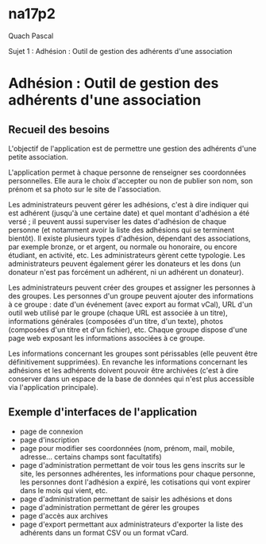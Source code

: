# na17p2
Quach Pascal

Sujet 1 : Adhésion : Outil de gestion des adhérents d'une association

# Adhésion : Outil de gestion des adhérents d'une association
## Recueil des besoins

L'objectif de l'application est de permettre une gestion des adhérents d'une petite association.

L'application permet à chaque personne de renseigner ses coordonnées personnelles. Elle aura le choix d'accepter ou non de publier son nom, son prénom et sa photo sur le site de l'association.

Les administrateurs peuvent gérer les adhésions, c'est à dire indiquer qui est adhérent (jusqu'à une certaine date) et quel montant d'adhésion a été versé ; il peuvent aussi superviser les dates d'adhésion de chaque personne (et notamment avoir la liste des adhésions qui se terminent bientôt). Il existe plusieurs types d'adhésion, dépendant des associations, par exemple bronze, or et argent, ou normale ou honoraire, ou encore étudiant, en activité, etc. Les administrateurs gèrent cette typologie. Les administrateurs peuvent également gérer les donateurs et les dons (un donateur n'est pas forcément un adhérent, ni un adhérent un donateur).

Les administrateurs peuvent créer des groupes et assigner les personnes à des groupes. Les personnes d'un groupe peuvent ajouter des informations à ce groupe : date d'un événement (avec export au format vCal), URL d'un outil web utilisé par le groupe (chaque URL est associée à un titre), informations générales (composées d'un titre, d'un texte), photos (composées d'un titre et d'un fichier), etc. Chaque groupe dispose d'une page web exposant les informations associées à ce groupe.

Les informations concernant les groupes sont périssables (elle peuvent être définitivement supprimées). En revanche les informations concernant les adhésions et les adhérents doivent pouvoir être archivées (c'est à dire conserver dans un espace de la base de données qui n'est plus accessible via l'application principale).

## Exemple d'interfaces de l'application
- page de connexion
- page d'inscription
- page pour modifier ses coordonnées (nom, prénom, mail, mobile, adresse... certains champs sont facultatifs)
- page d'administration permettant de voir tous les gens inscrits sur le site, les personnes adhérentes, les informations pour chaque personne, les personnes dont l'adhésion a expiré, les cotisations qui vont expirer dans le mois qui vient, etc.
- page d'administration permettant de saisir les adhésions et dons
- page d'administration permettant de gérer les groupes
- page d'accès aux archives
- page d'export permettant aux administrateurs d'exporter la liste des adhérents dans un format CSV ou un format vCard.